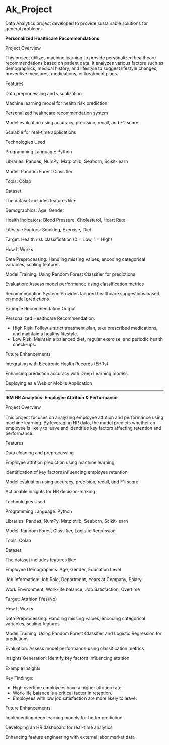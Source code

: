 # Ak_Project
Data Analytics project developed to provide sustainable solutions for general problems

**Personalized Healthcare Recommendations**

Project Overview

This project utilizes machine learning to provide personalized healthcare recommendations based on patient data. It analyzes various factors such as demographics, medical history, and lifestyle to suggest lifestyle changes, preventive measures, medications, or treatment plans.

Features

Data preprocessing and visualization

Machine learning model for health risk prediction

Personalized healthcare recommendation system

Model evaluation using accuracy, precision, recall, and F1-score

Scalable for real-time applications

Technologies Used

Programming Language: Python

Libraries: Pandas, NumPy, Matplotlib, Seaborn, Scikit-learn

Model: Random Forest Classifier

Tools: Colab

Dataset

The dataset includes features like:

Demographics: Age, Gender

Health Indicators: Blood Pressure, Cholesterol, Heart Rate

Lifestyle Factors: Smoking, Exercise, Diet

Target: Health risk classification (0 = Low, 1 = High)

How It Works

Data Preprocessing: Handling missing values, encoding categorical variables, scaling features

Model Training: Using Random Forest Classifier for predictions

Evaluation: Assess model performance using classification metrics

Recommendation System: Provides tailored healthcare suggestions based on model predictions

Example Recommendation Output

Personalized Healthcare Recommendation:
- High Risk: Follow a strict treatment plan, take prescribed medications, and maintain a healthy lifestyle.
- Low Risk: Maintain a balanced diet, regular exercise, and periodic health check-ups.

Future Enhancements

Integrating with Electronic Health Records (EHRs)

Enhancing prediction accuracy with Deep Learning models

Deploying as a Web or Mobile Application


-------------------------------------------------------------------------------------------------------------------------------------


**IBM HR Analytics: Employee Attrition & Performance**

Project Overview

This project focuses on analyzing employee attrition and performance using machine learning. By leveraging HR data, the model predicts whether an employee is likely to leave and identifies key factors affecting retention and performance.

Features

Data cleaning and preprocessing

Employee attrition prediction using machine learning

Identification of key factors influencing employee retention

Model evaluation using accuracy, precision, recall, and F1-score

Actionable insights for HR decision-making

Technologies Used

Programming Language: Python

Libraries: Pandas, NumPy, Matplotlib, Seaborn, Scikit-learn

Model: Random Forest Classifier, Logistic Regression

Tools: Colab

Dataset

The dataset includes features like:

Employee Demographics: Age, Gender, Education Level

Job Information: Job Role, Department, Years at Company, Salary

Work Environment: Work-life balance, Job Satisfaction, Overtime

Target: Attrition (Yes/No)

How It Works

Data Preprocessing: Handling missing values, encoding categorical variables, scaling features

Model Training: Using Random Forest Classifier and Logistic Regression for predictions

Evaluation: Assess model performance using classification metrics

Insights Generation: Identify key factors influencing attrition

Example Insights

Key Findings:
- High overtime employees have a higher attrition rate.
- Work-life balance is a critical factor in retention.
- Employees with low job satisfaction are more likely to leave.

Future Enhancements

Implementing deep learning models for better prediction

Developing an HR dashboard for real-time analytics

Enhancing feature engineering with external labor market data

